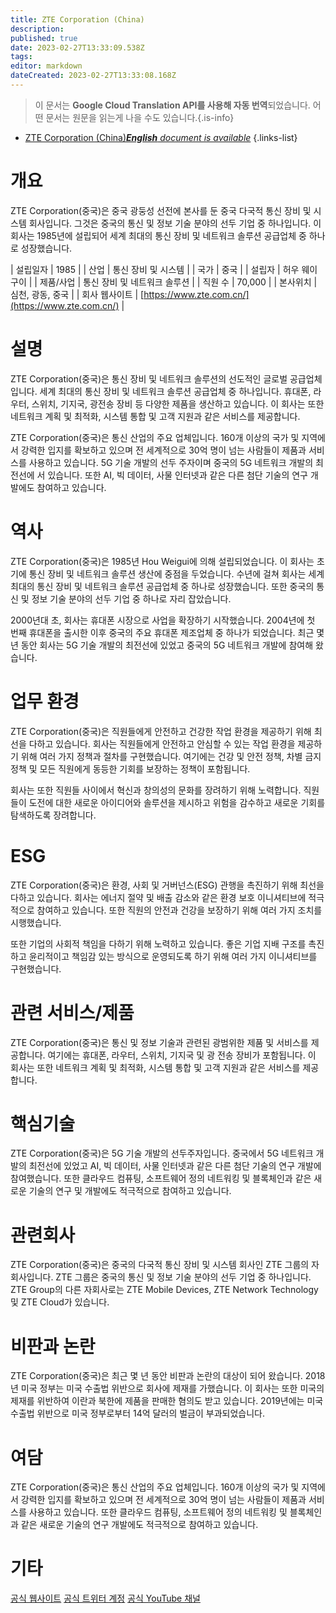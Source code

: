 ```yaml
---
title: ZTE Corporation (China)
description: 
published: true
date: 2023-02-27T13:33:09.538Z
tags: 
editor: markdown
dateCreated: 2023-02-27T13:33:08.168Z
---
```


> 이 문서는 **Google Cloud Translation API를 사용해 자동 번역**되었습니다.
어떤 문서는 원문을 읽는게 나을 수도 있습니다.{.is-info}



- [ZTE Corporation (China)***English** document is available*](/en/Knowledge-base/Dictionary/Company/zte-corporation-china)
{.links-list}


# 개요
ZTE Corporation(중국)은 중국 광둥성 선전에 본사를 둔 중국 다국적 통신 장비 및 시스템 회사입니다. 그것은 중국의 통신 및 정보 기술 분야의 선두 기업 중 하나입니다. 이 회사는 1985년에 설립되어 세계 최대의 통신 장비 및 네트워크 솔루션 공급업체 중 하나로 성장했습니다.

| 설립일자 | 1985 |
| 산업 | 통신 장비 및 시스템 |
| 국가 | 중국 |
| 설립자 | 허우 웨이구이 |
| 제품/사업 | 통신 장비 및 네트워크 솔루션 |
| 직원 수 | 70,000 |
| 본사위치 | 심천, 광동, 중국 |
| 회사 웹사이트 | [https://www.zte.com.cn/](https://www.zte.com.cn/) |

# 설명
ZTE Corporation(중국)은 통신 장비 및 네트워크 솔루션의 선도적인 글로벌 공급업체입니다. 세계 최대의 통신 장비 및 네트워크 솔루션 공급업체 중 하나입니다. 휴대폰, 라우터, 스위치, 기지국, 광전송 장비 등 다양한 제품을 생산하고 있습니다. 이 회사는 또한 네트워크 계획 및 최적화, 시스템 통합 및 고객 지원과 같은 서비스를 제공합니다.

ZTE Corporation(중국)은 통신 산업의 주요 업체입니다. 160개 이상의 국가 및 지역에서 강력한 입지를 확보하고 있으며 전 세계적으로 30억 명이 넘는 사람들이 제품과 서비스를 사용하고 있습니다. 5G 기술 개발의 선두 주자이며 중국의 5G 네트워크 개발의 최전선에 서 있습니다. 또한 AI, 빅 데이터, 사물 인터넷과 같은 다른 첨단 기술의 연구 개발에도 참여하고 있습니다.

# 역사
ZTE Corporation(중국)은 1985년 Hou Weigui에 의해 설립되었습니다. 이 회사는 초기에 통신 장비 및 네트워크 솔루션 생산에 중점을 두었습니다. 수년에 걸쳐 회사는 세계 최대의 통신 장비 및 네트워크 솔루션 공급업체 중 하나로 성장했습니다. 또한 중국의 통신 및 정보 기술 분야의 선두 기업 중 하나로 자리 잡았습니다.

2000년대 초, 회사는 휴대폰 시장으로 사업을 확장하기 시작했습니다. 2004년에 첫 번째 휴대폰을 출시한 이후 중국의 주요 휴대폰 제조업체 중 하나가 되었습니다. 최근 몇 년 동안 회사는 5G 기술 개발의 최전선에 있었고 중국의 5G 네트워크 개발에 참여해 왔습니다.

# 업무 환경
ZTE Corporation(중국)은 직원들에게 안전하고 건강한 작업 환경을 제공하기 위해 최선을 다하고 있습니다. 회사는 직원들에게 안전하고 안심할 수 있는 작업 환경을 제공하기 위해 여러 가지 정책과 절차를 구현했습니다. 여기에는 건강 및 안전 정책, 차별 금지 정책 및 모든 직원에게 동등한 기회를 보장하는 정책이 포함됩니다.

회사는 또한 직원들 사이에서 혁신과 창의성의 문화를 장려하기 위해 노력합니다. 직원들이 도전에 대한 새로운 아이디어와 솔루션을 제시하고 위험을 감수하고 새로운 기회를 탐색하도록 장려합니다.

# ESG
ZTE Corporation(중국)은 환경, 사회 및 거버넌스(ESG) 관행을 촉진하기 위해 최선을 다하고 있습니다. 회사는 에너지 절약 및 배출 감소와 같은 환경 보호 이니셔티브에 적극적으로 참여하고 있습니다. 또한 직원의 안전과 건강을 보장하기 위해 여러 가지 조치를 시행했습니다.

또한 기업의 사회적 책임을 다하기 위해 노력하고 있습니다. 좋은 기업 지배 구조를 촉진하고 윤리적이고 책임감 있는 방식으로 운영되도록 하기 위해 여러 가지 이니셔티브를 구현했습니다.

# 관련 서비스/제품
ZTE Corporation(중국)은 통신 및 정보 기술과 관련된 광범위한 제품 및 서비스를 제공합니다. 여기에는 휴대폰, 라우터, 스위치, 기지국 및 광 전송 장비가 포함됩니다. 이 회사는 또한 네트워크 계획 및 최적화, 시스템 통합 및 고객 지원과 같은 서비스를 제공합니다.

# 핵심기술
ZTE Corporation(중국)은 5G 기술 개발의 선두주자입니다. 중국에서 5G 네트워크 개발의 최전선에 있었고 AI, 빅 데이터, 사물 인터넷과 같은 다른 첨단 기술의 연구 개발에 참여했습니다. 또한 클라우드 컴퓨팅, 소프트웨어 정의 네트워킹 및 블록체인과 같은 새로운 기술의 연구 및 개발에도 적극적으로 참여하고 있습니다.

# 관련회사
ZTE Corporation(중국)은 중국의 다국적 통신 장비 및 시스템 회사인 ZTE 그룹의 자회사입니다. ZTE 그룹은 중국의 통신 및 정보 기술 분야의 선두 기업 중 하나입니다. ZTE Group의 다른 자회사로는 ZTE Mobile Devices, ZTE Network Technology 및 ZTE Cloud가 있습니다.

# 비판과 논란
ZTE Corporation(중국)은 최근 몇 년 동안 비판과 논란의 대상이 되어 왔습니다. 2018년 미국 정부는 미국 수출법 위반으로 회사에 제재를 가했습니다. 이 회사는 또한 미국의 제재를 위반하여 이란과 북한에 제품을 판매한 혐의도 받고 있습니다. 2019년에는 미국 수출법 위반으로 미국 정부로부터 14억 달러의 벌금이 부과되었습니다.

# 여담
ZTE Corporation(중국)은 통신 산업의 주요 업체입니다. 160개 이상의 국가 및 지역에서 강력한 입지를 확보하고 있으며 전 세계적으로 30억 명이 넘는 사람들이 제품과 서비스를 사용하고 있습니다. 또한 클라우드 컴퓨팅, 소프트웨어 정의 네트워킹 및 블록체인과 같은 새로운 기술의 연구 개발에도 적극적으로 참여하고 있습니다.

# 기타
[공식 웹사이트](https://www.zte.com.cn/)
[공식 트위터 계정](https://twitter.com/ZTECorporation)
[공식 YouTube 채널](https://www.youtube.com/user/ZTECorporation)